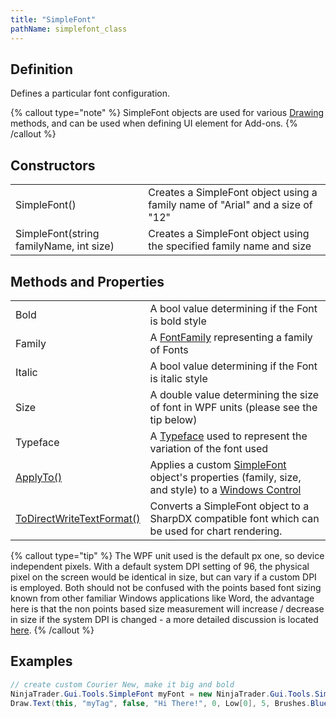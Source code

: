 ```yaml
---
title: "SimpleFont"
pathName: simplefont_class
---
```


## Definition

Defines a particular font configuration.  

{% callout type="note" %}
SimpleFont objects are used for various [Drawing](drawing) methods, and can be used when defining UI element for Add-ons.
{% /callout %}

## Constructors

|  |  |
| --- | --- |
| SimpleFont() | Creates a SimpleFont object using a family name of "Arial" and a size of "12" |
| SimpleFont(string familyName, int size) | Creates a SimpleFont object using the specified family name and size |

## Methods and Properties

|  |  |
| --- | --- |
| Bold | A bool value determining if the Font is bold style |
| Family | A [FontFamily](https://msdn.microsoft.com/en-us/library/system.windows.media.fontfamily(v=vs.110).aspx) representing a family of Fonts |
| Italic | A bool value determining if the Font is italic style |
| Size | A double value determining the size of font in WPF units (please see the tip below) |
| Typeface | A [Typeface](https://msdn.microsoft.com/en-us/library/system.windows.media.typeface%28v=vs.110%29.aspx) used to represent the variation of the font used |
| [ApplyTo()](simplefont_applyto) | Applies a custom [SimpleFont](simplefont_class) object's properties (family, size, and style) to a [Windows Control](https://msdn.microsoft.com/en-us/library/system.windows.controls.control(v=vs.110).aspx) |
| [ToDirectWriteTextFormat()](simplefont_todirectwritetextformat) | Converts a SimpleFont object to a SharpDX compatible font which can be used for chart rendering. |

{% callout type="tip" %}
The WPF unit used is the default px one, so device independent pixels. With a default system DPI setting of 96, the physical pixel on the screen would be identical in size, but can vary if a custom DPI is employed. Both should not be confused with the points based font sizing known from other familiar Windows applications like Word, the advantage here is that the non points based size measurement will increase / decrease in size if the system DPI is changed - a more detailed discussion is located [here](https://blogs.msdn.microsoft.com/text/2009/12/11/wpf-text-measurement-units/).
{% /callout %}

## Examples

```csharp
// create custom Courier New, make it big and bold
NinjaTrader.Gui.Tools.SimpleFont myFont = new NinjaTrader.Gui.Tools.SimpleFont("Courier New", 12) { Size = 50, Bold = true };
Draw.Text(this, "myTag", false, "Hi There!", 0, Low[0], 5, Brushes.Blue, myFont, TextAlignment.Center, Brushes.Black, null, 1);
```

